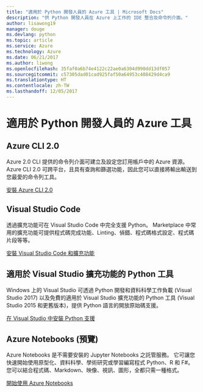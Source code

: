 ```yaml
---
title: "適用於 Python 開發人員的 Azure 工具 | Microsoft Docs"
description: "供 Python 開發人員在 Azure 上工作的 IDE 整合及命令列介面。"
author: lisawong19
manager: douge
ms.devlang: python
ms.topic: article
ms.service: Azure
ms.technology: Azure
ms.date: 06/21/2017
ms.author: liwong
ms.openlocfilehash: 35faf0a6b74e4122c22ae0a6304d990dd13df057
ms.sourcegitcommit: c57305dad01cad925faf50a64953c408429d4ca9
ms.translationtype: HT
ms.contentlocale: zh-TW
ms.lasthandoff: 12/05/2017
---
```

# <a name="azure-tools-for-python-developers"></a>適用於 Python 開發人員的 Azure 工具

## <a name="azure-cli-20"></a>Azure CLI 2.0

Azure 2.0 CLI 提供的命令列介面可建立及設定您訂用帳戶中的 Azure 資源。 Azure CLI 2.0 可跨平台，且具有查詢和篩選功能，因此您可以直接將輸出輸送到您最愛的命令列工具。 

[安裝 Azure CLI 2.0](https://docs.microsoft.com/cli/azure/install-azure-cli)

## <a name="visual-studio-code"></a>Visual Studio Code
透過擴充功能可在 Visual Studio Code 中完全支援 Python。 Marketplace 中常用的擴充功能可提供程式碼完成功能、Linting、偵錯、程式碼格式設定、程式碼片段等等。

[安裝 Visual Studio Code 和擴充功能](https://code.visualstudio.com/docs/languages/python)

## <a name="python-tools-for-visual-studio-extension"></a>適用於 Visual Studio 擴充功能的 Python 工具
Windows 上的 Visual Studio 可透過 Python 開發和資料科學工作負載 (Visual Studio 2017) 以及免費的適用於 Visual Studio 擴充功能的 Python 工具 (Visual Studio 2015 和更舊版本)，提供 Python 語言的開放原始碼支援。 

[在 Visual Studio 中安裝 Python 支援](https://docs.microsoft.com/visualstudio/python/installation)

## <a name="azure-notebooks-preview"></a>Azure Notebooks (預覽)
Azure Notebooks 是不需要安裝的 Jupyter Notebooks 之託管服務。 它可讓您快速開始使用原型化、資料科學、學術研究或學習編寫程式 Python、R 和 F#。 您可以結合程式碼、Markdown、映像、視訊、圖形，全都只需一種格式。

[開始使用 Azure Notebooks](https://notebooks.azure.com/)
